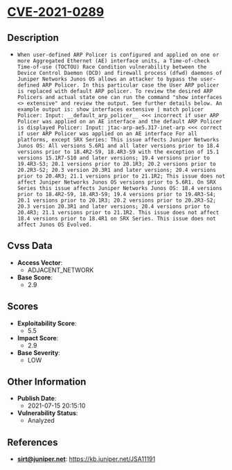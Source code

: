 
# [CVE-2021-0289](https://kb.juniper.net/JSA11191)

## Description

- `When user-defined ARP Policer is configured and applied on one or more Aggregated Ethernet (AE) interface units, a Time-of-check Time-of-use (TOCTOU) Race Condition vulnerability between the Device Control Daemon (DCD) and firewall process (dfwd) daemons of Juniper Networks Junos OS allows an attacker to bypass the user-defined ARP Policer. In this particular case the User ARP policer is replaced with default ARP policer. To review the desired ARP Policers and actual state one can run the command "show interfaces <> extensive" and review the output. See further details below. An example output is: show interfaces extensive | match policer Policer: Input: __default_arp_policer__ <<< incorrect if user ARP Policer was applied on an AE interface and the default ARP Policer is displayed Policer: Input: jtac-arp-ae5.317-inet-arp <<< correct if user ARP Policer was applied on an AE interface For all platforms, except SRX Series: This issue affects Juniper Networks Junos OS: All versions 5.6R1 and all later versions prior to 18.4 versions prior to 18.4R2-S9, 18.4R3-S9 with the exception of 15.1 versions 15.1R7-S10 and later versions; 19.4 versions prior to 19.4R3-S3; 20.1 versions prior to 20.1R3; 20.2 versions prior to 20.2R3-S2; 20.3 version 20.3R1 and later versions; 20.4 versions prior to 20.4R3; 21.1 versions prior to 21.1R2; This issue does not affect Juniper Networks Junos OS versions prior to 5.6R1. On SRX Series this issue affects Juniper Networks Junos OS: 18.4 versions prior to 18.4R2-S9, 18.4R3-S9; 19.4 versions prior to 19.4R3-S4; 20.1 versions prior to 20.1R3; 20.2 versions prior to 20.2R3-S2; 20.3 version 20.3R1 and later versions; 20.4 versions prior to 20.4R3; 21.1 versions prior to 21.1R2. This issue does not affect 18.4 versions prior to 18.4R1 on SRX Series. This issue does not affect Junos OS Evolved.`

## Cvss Data

- **Access Vector**:
  - ADJACENT_NETWORK
- **Base Score**:
  - 2.9

## Scores

- **Exploitability Score**:
  - 5.5
- **Impact Score**:
  - 2.9
- **Base Severity**:
  - LOW

## Other Information

- **Publish Date**:
  - 2021-07-15 20:15:10
- **Vulnerability Status**:
  - Analyzed

## References

- **sirt@juniper.net**: https://kb.juniper.net/JSA11191
